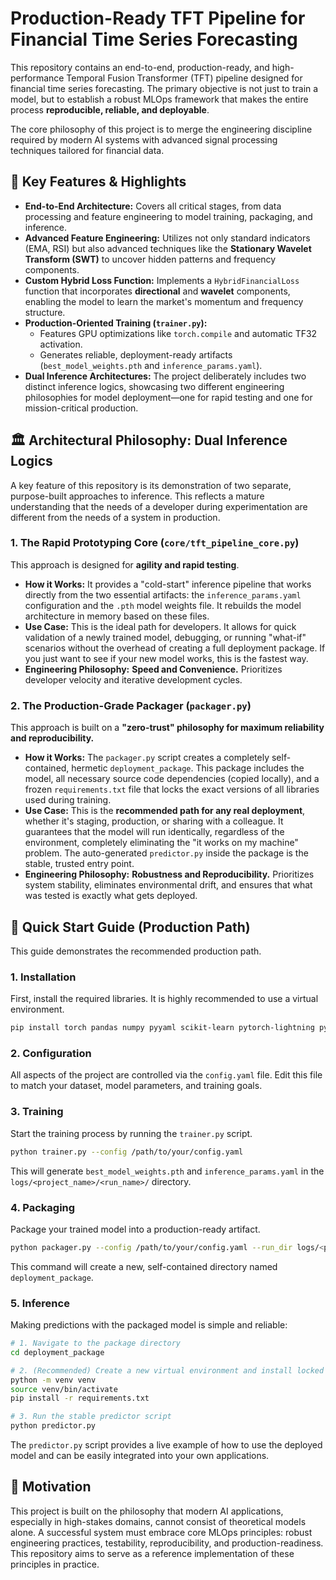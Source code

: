 # Production-Ready TFT Pipeline for Financial Time Series Forecasting

This repository contains an end-to-end, production-ready, and high-performance Temporal Fusion Transformer (TFT) pipeline designed for financial time series forecasting. The primary objective is not just to train a model, but to establish a robust MLOps framework that makes the entire process **reproducible, reliable, and deployable**.

The core philosophy of this project is to merge the engineering discipline required by modern AI systems with advanced signal processing techniques tailored for financial data.

## 🌟 Key Features & Highlights

*   **End-to-End Architecture:** Covers all critical stages, from data processing and feature engineering to model training, packaging, and inference.
*   **Advanced Feature Engineering:** Utilizes not only standard indicators (EMA, RSI) but also advanced techniques like the **Stationary Wavelet Transform (SWT)** to uncover hidden patterns and frequency components.
*   **Custom Hybrid Loss Function:** Implements a `HybridFinancialLoss` function that incorporates **directional** and **wavelet** components, enabling the model to learn the market's momentum and frequency structure.
*   **Production-Oriented Training (`trainer.py`):**
    *   Features GPU optimizations like `torch.compile` and automatic TF32 activation.
    *   Generates reliable, deployment-ready artifacts (`best_model_weights.pth` and `inference_params.yaml`).
*   **Dual Inference Architectures:** The project deliberately includes two distinct inference logics, showcasing two different engineering philosophies for model deployment—one for rapid testing and one for mission-critical production.

## 🏛️ Architectural Philosophy: Dual Inference Logics

A key feature of this repository is its demonstration of two separate, purpose-built approaches to inference. This reflects a mature understanding that the needs of a developer during experimentation are different from the needs of a system in production.

### 1. The Rapid Prototyping Core (`core/tft_pipeline_core.py`)

This approach is designed for **agility and rapid testing**.

*   **How it Works:** It provides a "cold-start" inference pipeline that works directly from the two essential artifacts: the `inference_params.yaml` configuration and the `.pth` model weights file. It rebuilds the model architecture in memory based on these files.
*   **Use Case:** This is the ideal path for developers. It allows for quick validation of a newly trained model, debugging, or running "what-if" scenarios without the overhead of creating a full deployment package. If you just want to see if your new model works, this is the fastest way.
*   **Engineering Philosophy:** **Speed and Convenience.** Prioritizes developer velocity and iterative development cycles.

### 2. The Production-Grade Packager (`packager.py`)

This approach is built on a **"zero-trust" philosophy for maximum reliability and reproducibility.**

*   **How it Works:** The `packager.py` script creates a completely self-contained, hermetic `deployment_package`. This package includes the model, all necessary source code dependencies (copied locally), and a frozen `requirements.txt` file that locks the exact versions of all libraries used during training.
*   **Use Case:** This is the **recommended path for any real deployment**, whether it's staging, production, or sharing with a colleague. It guarantees that the model will run identically, regardless of the environment, completely eliminating the "it works on my machine" problem. The auto-generated `predictor.py` inside the package is the stable, trusted entry point.
*   **Engineering Philosophy:** **Robustness and Reproducibility.** Prioritizes system stability, eliminates environmental drift, and ensures that what was tested is exactly what gets deployed.

## 🚀 Quick Start Guide (Production Path)

This guide demonstrates the recommended production path.

### 1. Installation

First, install the required libraries. It is highly recommended to use a virtual environment.
```bash
pip install torch pandas numpy pyyaml scikit-learn pytorch-lightning pytorch-forecasting PyWavelets
```

### 2. Configuration

All aspects of the project are controlled via the `config.yaml` file. Edit this file to match your dataset, model parameters, and training goals.

### 3. Training

Start the training process by running the `trainer.py` script.
```bash
python trainer.py --config /path/to/your/config.yaml
```
This will generate `best_model_weights.pth` and `inference_params.yaml` in the `logs/<project_name>/<run_name>/` directory.

### 4. Packaging

Package your trained model into a production-ready artifact.
```bash
python packager.py --config /path/to/your/config.yaml --run_dir logs/<project_name>/<run_name>/
```
This command will create a new, self-contained directory named `deployment_package`.

### 5. Inference

Making predictions with the packaged model is simple and reliable:
```bash
# 1. Navigate to the package directory
cd deployment_package

# 2. (Recommended) Create a new virtual environment and install locked dependencies
python -m venv venv
source venv/bin/activate
pip install -r requirements.txt

# 3. Run the stable predictor script
python predictor.py
```
The `predictor.py` script provides a live example of how to use the deployed model and can be easily integrated into your own applications.

## 🧠 Motivation

This project is built on the philosophy that modern AI applications, especially in high-stakes domains, cannot consist of theoretical models alone. A successful system must embrace core MLOps principles: robust engineering practices, testability, reproducibility, and production-readiness. This repository aims to serve as a reference implementation of these principles in practice.

